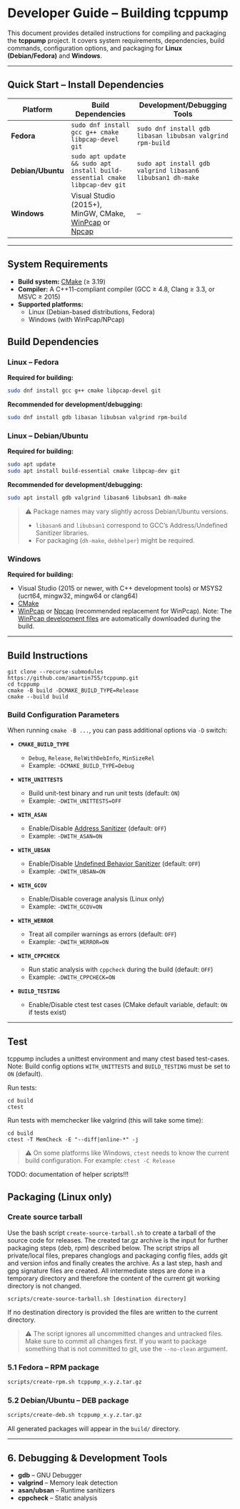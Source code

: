 # Developer Guide – Building **tcppump**

This document provides detailed instructions for compiling and packaging the **tcppump** project. It covers system requirements, dependencies, build commands, configuration options, and packaging for **Linux (Debian/Fedora)** and **Windows**.

---

## Quick Start – Install Dependencies

| Platform        | Build Dependencies                                                                 | Development/Debugging Tools                         |
|-----------------|------------------------------------------------------------------------------------|----------------------------------------------------|
| **Fedora**      | `sudo dnf install gcc g++ cmake libpcap-devel git`                                | `sudo dnf install gdb libasan libubsan valgrind rpm-build` |
| **Debian/Ubuntu** | `sudo apt update && sudo apt install build-essential cmake libpcap-dev git`      | `sudo apt install gdb valgrind libasan6 libubsan1 dh-make` |
| **Windows**     | Visual Studio (2015+), MinGW, CMake, [WinPcap](https://www.winpcap.org/) or [Npcap](https://nmap.org/npcap/) | – |

---

## System Requirements

- **Build system:** [CMake](https://cmake.org/) (≥ 3.19)  
- **Compiler:** A C++11-compliant compiler (GCC ≥ 4.8, Clang ≥ 3.3, or MSVC ≥ 2015)  
- **Supported platforms:**  
  - Linux (Debian-based distributions, Fedora)  
  - Windows (with WinPcap/NPcap)  


## Build Dependencies

### Linux – Fedora

**Required for building:**
```bash
sudo dnf install gcc g++ cmake libpcap-devel git
```

**Recommended for development/debugging:**
```bash
sudo dnf install gdb libasan libubsan valgrind rpm-build
```


### Linux – Debian/Ubuntu

**Required for building:**
```bash
sudo apt update
sudo apt install build-essential cmake libpcap-dev git
```

**Recommended for development/debugging:**
```bash
sudo apt install gdb valgrind libasan6 libubsan1 dh-make
```

> ⚠️ Package names may vary slightly across Debian/Ubuntu versions.  
> - `libasan6` and `libubsan1` correspond to GCC’s Address/Undefined Sanitizer libraries.  
> - For packaging (`dh-make`, `debhelper`) might be required.


### Windows

**Required for building:**
- Visual Studio (2015 or newer, with C++ development tools) or MSYS2 (ucrt64, mingw32, mingw64 or clang64)
- [CMake](https://cmake.org/download/)  
- [WinPcap](https://www.winpcap.org/) or [Npcap](https://nmap.org/npcap/) (recommended replacement for WinPcap). Note: The [WinPcap development files](https://www.winpcap.org/devel.htm) are automatically downloaded during the build.

---

## Build Instructions

```
git clone --recurse-submodules https://github.com/amartin755/tcppump.git
cd tcppump
cmake -B build -DCMAKE_BUILD_TYPE=Release
cmake --build build
```

### Build Configuration Parameters

When running `cmake -B ...`, you can pass additional options via `-D` switch:

- **`CMAKE_BUILD_TYPE`**  
  - `Debug`, `Release`, `RelWithDebInfo`, `MinSizeRel`  
  - Example: `-DCMAKE_BUILD_TYPE=Debug`

- **`WITH_UNITTESTS`**  
  - Build unit-test binary and run unit tests (default: `ON`)  
  - Example: `-DWITH_UNITTESTS=OFF`

- **`WITH_ASAN`**  
  - Enable/Disable [Address Sanitizer](https://clang.llvm.org/docs/AddressSanitizer.html) (default: `OFF`)  
  - Example: `-DWITH_ASAN=ON`

- **`WITH_UBSAN`**  
  - Enable/Disable [Undefined Behavior Sanitizer](https://clang.llvm.org/docs/UndefinedBehaviorSanitizer.html) (default: `OFF`)  
  - Example: `-DWITH_UBSAN=ON`

- **`WITH_GCOV`**  
  - Enable/Disable coverage analysis (Linux only)  
  - Example: `-DWITH_GCOV=ON`

- **`WITH_WERROR`**  
  - Treat all compiler warnings as errors (default: `OFF`)  
  - Example: `-DWITH_WERROR=ON`

- **`WITH_CPPCHECK`**  
  - Run static analysis with `cppcheck` during the build (default: `OFF`)  
  - Example: `-DWITH_CPPCHECK=ON`

- **`BUILD_TESTING`**  
  - Enable/Disable ctest test cases (CMake default variable, default: `ON` if tests exist)  

---

## Test
tcppump includes a unittest environment and many ctest based test-cases.
Note: Build config options `WITH_UNITTESTS` and `BUILD_TESTING` must be set to `ON` (default).

Run tests:
```
cd build
ctest
``` 
Run tests with memchecker like valgrind (this will take some time):
```
cd build
ctest -T MemCheck -E "--diff|online-*" -j
``` 
> ⚠️ On some platforms like Windows, `ctest` needs to know the current build configuration. For example: `ctest -C Release`

TODO: documentation of helper scripts!!!

## Packaging (Linux only)

### Create source tarball
Use the bash script `create-source-tarball.sh` to create a tarball of the source code for releases. The created tar.gz archive is the input for further packaging steps (deb, rpm) described below. The script strips all private/local files, prepares changlogs and packaging config files, adds git and version infos and finally creates the archive. As a last step, hash and gpg signature files are created. All intermediate steps are done in a temporary directory and therefore the  content of the current git working directory is not changed.
```
scripts/create-source-tarball.sh [destination directory]
``` 
If no destination directory is provided the files are written to the current directory. 

> ⚠️ The script ignores all uncommitted changes and untracked files. Make sure to commit all changes first. If you want to package something that is not committed to git, use the `--no-clean` argument.

### 5.1 Fedora – RPM package
```bash
scripts/create-rpm.sh tcppump_x.y.z.tar.gz
```

### 5.2 Debian/Ubuntu – DEB package
```bash
scripts/create-deb.sh tcppump_x.y.z.tar.gz
```


All generated packages will appear in the `build/` directory.

---

## 6. Debugging & Development Tools

- **gdb** – GNU Debugger  
- **valgrind** – Memory leak detection  
- **asan/ubsan** – Runtime sanitizers  
- **cppcheck** – Static analysis  
